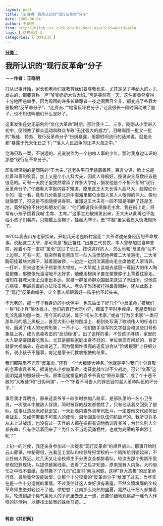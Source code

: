```yaml
---
layout: post
title: "王晓明：我所认识的“现行反革命”分子"
date: 1989-06-04
author: 王晓明
from: http://mjlsh.usc.cuhk.edu.hk/Book.aspx?cid=4&tid=1464
tags: [ 这样走过 ]
categories: [ 这样走过 ]
---
```


<div style="margin: 15px 10px 10px 0px;">
 <div>
  <span id="ctl00_ContentPlaceHolder1_chapter1_SubjectLabel" style="font-weight:bold;text-decoration:underline;">
   分类：
  </span>
 </div>
 <p>
  <strong>
   <font size="5">
    我所认识的“现行反革命”分子
   </font>
  </strong>
 </p>
 <p>
  <strong>
   －－作者：王晓明
  </strong>
 </p>
 <p>
  打从记事开始，家长和老师们就教育我们要尊敬长辈，尤其是见了年纪大的，头发白的，都要尊称一声“爷爷奶奶大伯大妈。”可是突然有一天，这件事竟然变得十分地困惑棘手，因为周围的许多长辈尊者一夜之间面目全非，都变成了些罪大恶极的“反革命分子”、“走资派、”“地富反坏右分子，”让我很长一段时间动破了脑子，也不知该叫他们什么是好了。
 </p>
 <p>
  这事发生在史无前例的“文化大革命”时期，那时我十二、三岁，刚刚从小学进入初中，便领教了群众运动和群众专政“无比强大的威力”，目睹周围一批又一批的“叛徒、特务、现行反革命分子”纷纷暴露，用那时间流行的话来说，就是全都“暴露于光天化日之下，”“落入人民战争的汪洋大海之中。”
 </p>
 <p>
  沧海只取一粟，不说远的，光说说作为一个初喑人事的少年，那时我身边认识的那些“现行反革命分子。”
 </p>
 <p>
  印象很深刻的是同院的“王大夫，”这老头平日里慈眉善目，寡言少语，脸上总是挂着和善的笑容，加上又是个小儿科大夫，因此人缘极好，按说安全系数应该是很高的。可有一天院子里突然增添了许多大字报，揭发他是个不折不扣的“现行反革命分子。”仔细看大字报内容才知道，原来这王大夫长得人高马大，脸膛红仆仆的，猛一看，竟有几分象是北京中南海里那位全国人民人人敬仰的伟人。像也就像罢了，可这是不能随便说得呀。谁知这王大夫有一回不知是喝醉了还是怎地，竟然按捺不住地和朋友们说：“他们都说我长得像毛主席，我在街上走，经常有小孩子围着我喊‘主席、主席。’”这事立刻被揭发出来，王大夫从此再也不能给小孩子们看病，只能戴上高帽子，挂起大牌子，去“牛棚”里呆着扫大街洗厕所了。
 </p>
 <p>
  1970年我去山东老家探亲，开始几天老是听村里面二大爷讲述亲身经历的革命故事。说起这二大爷，那可真是“根正苗红，”出身三代贫农，本人曾参加过当年支前，推着小车一直把“革命”送过了长江。按说这样的人，怎么也和“反革命”沾不上边呀。可有一天，我突然看见黑压压一队人马愤怒地押着二大爷游街，二大爷胸前挂着块大牌子，敲着面破锣，一边走一边泪流满面向毛主席他老人家请罪。一打听，原来这老头子热爱伟大领袖，一大早就上县城去请回一尊挺大的伟人陶瓷塑像，那塑像光溜溜地不太好拿，他便用根绳子套在塑像脖子上背着往家走。谁知在县城大街上没走出多远，就被一群革命群众围起来送进了派出所，说他丧心病狂，用最恶毒的办法攻击伟人。老头子当场被打得鼻青眼肿，还从此戴上了“现行”反革命帽子，让全家人都跟着好一阵子抬不起头来。
 </p>
 <p>
  不光老的，那一阵子我身边的小伙伴中，也先后出了好几个“小反革命，”被我们一群“红小兵”集体批斗。他们的罪行大同小异，都属于平时手痒痒，老是爱到处乱涂乱画的那一类，用今天的话说，属于“街头艺术家，”或者“行为艺术家”一类可那年月的墙上黑板上，甚至大街小巷的围墙上，都到处写满了歌颂伟人的标语口号，画满了伟人的光辉形象，一不小心，他们随手涂写的文字就会和这些口号形象挂上钩，成为恶毒攻击的“反动标语”。出了这样的事，不仅孩子麻烦，家里的大人更是要跟着吃苦头。尤其是那些家庭出身不好的，单位表现有问题的，肯定就要大祸临头，在劫难逃了。因为警惕性很高的造反派会从“阶级根源”上仔细分析，说小孩子不懂事，肯定是家长们教唆指使的结果。
 </p>
 <p>
  我们那院里不光有“反革命，”还有一个“大叛徒大特务。”他就是平时我们十分尊敬的老革命袁爷爷，据说他从小参加革命，南征北战立过不少战功。可让“文革”这面明晃晃的照妖镜一照，原本冠冕堂皇的袁爷爷竟也“原形毕露”，成了个十恶不赦的“大叛徒”和“日伪间谍”，一个“怀着不可告人的罪恶目的混入革命队伍的坏分子。”
 </p>
 <p>
  事后我才弄明白，原来这袁爷爷十四岁时参加八路军，是部队里的一名小卫生员，一次战斗中被敌人俘虏，同时被俘的战友都牺牲了，只有他活着又回到了部队。这事让造反派如获至宝，一天到晚内查外调审讯批斗，一定要他交代如何出卖战友，又如何带着不可告人的使命，潜伏回革命队伍伺机破坏的。我听见许多从未上过战场，也没有过一天兵的人都在振振有词地教训袁爷爷：为什么别人全都丧命，只有你活着回来了？为什么不当场英勇牺牲，也成为光荣的革命烈士呢？“
 </p>
 <p>
  上初一的时侯，我还亲身参加过一次捉拿”现行反革命“的艰巨战斗。那事开始时云山雾罩，神秘得很，光看见工宣队和校领导把学校的一个厕所给封锁起来，不让任何人靠近。过几天又让全校师生不分男女全都排着队，轮流去那个男厕所里参观犯罪现场，以提供破案线索。去看了之后才知道，原来是有人内急，大约匆忙之中找不着纸，竟然撕下了几页”红宝书“解决问题。这样”罪大恶极“的反革命行径，最后竟然没能破案，让那个十分狡猾的”反革命分子“给溜了过去，当年实在是一件十分遗憾的事情。不过我估计这人幸好没有暴露，不然义愤填膺的全校革命师生绝对轻饶不了他。你想想：江南那么炎热的盛夏，竟然让千把人都排着队，轮流到那个臭气薰死人的茅房里去走上一遭，还要仔细地观察那一堆令人作呕的排泄物，以便找出破案的蛛丝马迹……
  <br/>
  <br/>
  <br/>
  <strong>
   转自《共识网》
  </strong>
 </p>
</div>

